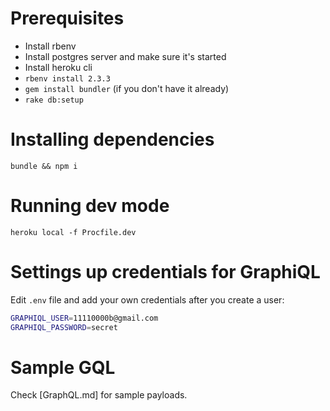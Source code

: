 # Prerequisites
* Install rbenv
* Install postgres server and make sure it's started
* Install heroku cli
* `rbenv install 2.3.3`
* `gem install bundler` (if you don't have it already)
* `rake db:setup`

# Installing dependencies

`bundle && npm i`

# Running dev mode

`heroku local -f Procfile.dev`

# Settings up credentials for GraphiQL

Edit `.env` file and add your own credentials after you create a user:

```bash
GRAPHIQL_USER=11110000b@gmail.com
GRAPHIQL_PASSWORD=secret
```

# Sample GQL

Check [GraphQL.md] for sample payloads.
